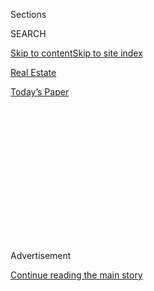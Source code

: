 <div id="app">

<div>

<div>

<div>

<div class="NYTAppHideMasthead css-1q2w90k e1suatyy0">

<div class="section css-ui9rw0 e1suatyy2">

<div class="css-eph4ug er09x8g0">

<div class="css-6n7j50">

</div>

<span class="css-1dv1kvn">Sections</span>

<div class="css-10488qs">

<span class="css-1dv1kvn">SEARCH</span>

</div>

[Skip to content](#site-content)[Skip to site index](#site-index)

</div>

<div id="masthead-section-label" class="css-1wr3we4 eaxe0e00">

[Real
Estate](https://www.nytimes.com/section/realestate)

</div>

<div class="css-10698na e1huz5gh0">

</div>

</div>

<div id="masthead-bar-one" class="section hasLinks css-15hmgas e1csuq9d3">

<div class="css-uqyvli e1csuq9d0">

</div>

<div class="css-1uqjmks e1csuq9d1">

</div>

<div class="css-9e9ivx">

[](https://myaccount.nytimes.com/auth/login?response_type=cookie&client_id=vi)

</div>

<div class="css-1bvtpon e1csuq9d2">

[Today’s
Paper](https://www.nytimes.com/section/todayspaper)

</div>

</div>

</div>

</div>

<div data-aria-hidden="false">

<div id="site-content" data-role="main">

<div>

<div class="css-1aor85t" style="opacity:0.000000001;z-index:-1;visibility:hidden">

<div class="css-1hqnpie">

<div class="css-epjblv">

<span class="css-17xtcya">[Real
Estate](/section/realestate)</span><span class="css-x15j1o">|</span><span class="css-fwqvlz">Homes
That Sold for Around
$600,000</span>

</div>

<div class="css-k008qs">

<div class="css-1iwv8en">

<span class="css-18z7m18"></span>

<div>

</div>

</div>

<span class="css-1n6z4y">https://nyti.ms/39MsU0d</span>

<div class="css-1705lsu">

<div class="css-4xjgmj">

<div class="css-4skfbu" data-role="toolbar" data-aria-label="Social Media Share buttons, Save button, and Comments Panel with current comment count" data-testid="share-tools">

  - 
  - 
  - 
  - 
    
    <div class="css-6n7j50">
    
    </div>

  - 

</div>

</div>

</div>

</div>

</div>

</div>

<div id="NYT_TOP_BANNER_REGION" class="css-13pd83m">

</div>

<div id="top-wrapper" class="css-1sy8kpn">

<div id="top-slug" class="css-l9onyx">

Advertisement

</div>

[Continue reading the main
story](#after-top)

<div class="ad top-wrapper" style="text-align:center;height:100%;display:block;min-height:250px">

<div id="top" class="place-ad" data-position="top" data-size-key="top">

</div>

</div>

<div id="after-top">

</div>

</div>

<div>

<div id="sponsor-wrapper" class="css-1hyfx7x">

<div id="sponsor-slug" class="css-19vbshk">

Supported by

</div>

[Continue reading the main
story](#after-sponsor)

<div id="sponsor" class="ad sponsor-wrapper" style="text-align:center;height:100%;display:block">

</div>

<div id="after-sponsor">

</div>

</div>

<div class="css-186x18t">

What’s selling now

</div>

<div class="css-1vkm6nb ehdk2mb0">

# Homes That Sold for Around $600,000

</div>

Recent residential sales in New York City and the region.

<div class="css-18e8msd">

<div class="css-vp77d3 epjyd6m0">

<div class="css-hus3qt ey68jwv0" data-aria-hidden="true">

[![C. J.
Hughes](https://static01.nyt.com/images/2018/12/05/multimedia/author-c-j-hughes/author-c-j-hughes-thumbLarge.png
"C. J. Hughes")](https://www.nytimes.com/by/c-j-hughes)

</div>

<div class="css-1baulvz">

By [<span class="css-1baulvz last-byline" itemprop="name">C. J.
Hughes</span>](https://www.nytimes.com/by/c-j-hughes)

</div>

</div>

  - Aug. 2,
    2020

  - 
    
    <div class="css-4xjgmj">
    
    <div class="css-d8bdto" data-role="toolbar" data-aria-label="Social Media Share buttons, Save button, and Comments Panel with current comment count" data-testid="share-tools">
    
      - 
      - 
      - 
      - 
        
        <div class="css-6n7j50">
        
        </div>
    
      - 
    
    </div>
    
    </div>

</div>

</div>

<div class="section meteredContent css-1r7ky0e" name="articleBody" itemprop="articleBody">

<div class="css-1fanzo5 StoryBodyCompanionColumn">

<div class="css-53u6y8">

*Each week, our survey of recent residential sales in New York City and
the surrounding region focuses on homes that sold around a certain price
point, allowing you to compare single-family homes, condos and co-ops in
different locales.*

*The “list price” is the asking price when the property came on the
market with the most recent broker. The time on the market is measured
from the most recent listing to the closing date of the sale.*

Westchester | 3 bedrooms, 2½
baths

## $705,000

### **32 Blossom Terrace, Mamaroneck**

</div>

</div>

<div class="css-79elbk" data-testid="photoviewer-wrapper">

<div class="css-z3e15g" data-testid="photoviewer-wrapper-hidden">

</div>

<div class="css-1a48zt4 ehw59r15" data-testid="photoviewer-children">

![](https://static01.nyt.com/images/2020/08/02/realestate/02selling-WESTCHESTER/oakImage-1595085744162-articleLarge.jpg?quality=75&auto=webp&disable=upscale)

</div>

</div>

<div class="css-1fanzo5 StoryBodyCompanionColumn">

<div class="css-53u6y8">

A 40-year-old, 1,730-square-foot house, with a living room that has a
picture window, a kitchen with a bay window, a formal dining room, a
deck and a patio, on 0.11 acres.

</div>

</div>

<div class="css-1fanzo5 StoryBodyCompanionColumn">

<div class="css-53u6y8">

**13 weeks** on the market

**$729,000** list price

**3% below** list price

**Costs** $14,467 a year in taxes

**Listing broker** [Julia B. Fee Sotheby’s International
Realty](https://www.williampitt.com/search/real-estate-sales/32-blossom-terrace-larchmont-ny-10538-6002521-2305389/)

-----

Brooklyn | 2 bedrooms, 1½
baths

## $550,000

### **147 Bay Ridge Parkway, No. 2, Bay Ridge**

</div>

</div>

<div class="css-79elbk" data-testid="photoviewer-wrapper">

<div class="css-z3e15g" data-testid="photoviewer-wrapper-hidden">

</div>

<div class="css-1a48zt4 ehw59r15" data-testid="photoviewer-children">

<div class="css-1xdhyk6 erfvjey0">

<span class="css-1ly73wi e1tej78p0">Image</span>

<div class="css-zjzyr8">

<div data-testid="lazyimage-container" style="height:257.77777777777777px">

</div>

</div>

</div>

</div>

</div>

<div class="css-1fanzo5 StoryBodyCompanionColumn">

<div class="css-53u6y8">

A 950-square-foot split-level co-op, with hardwood floors, a dining
area, a pass-through kitchen and a washer and dryer, in an attached
three-unit building from 1986.

**19 weeks** on the market

**$545,000** list price

**1% above** list price

**Costs** $886 a month in maintenance

**Listing broker** [Halstead](https://streeteasy.com/sale/1458626)

</div>

</div>

<div class="css-1fanzo5 StoryBodyCompanionColumn">

<div class="css-53u6y8">

-----

Long Island | 3 bedrooms, 1½
baths

## $540,000

### **16 East Maujer Street, Valley Stream**

</div>

</div>

<div class="css-79elbk" data-testid="photoviewer-wrapper">

<div class="css-z3e15g" data-testid="photoviewer-wrapper-hidden">

</div>

<div class="css-1a48zt4 ehw59r15" data-testid="photoviewer-children">

<div class="css-1xdhyk6 erfvjey0">

<span class="css-1ly73wi e1tej78p0">Image</span>

<div class="css-zjzyr8">

<div data-testid="lazyimage-container" style="height:257.77777777777777px">

</div>

</div>

</div>

</div>

</div>

<div class="css-1fanzo5 StoryBodyCompanionColumn">

<div class="css-53u6y8">

This 73-year-old, 1,578-square-foot townhouse-style house has hardwood
floors, a kitchen with a stainless-steel farmhouse sink and a detached
two-car garage, on 0.09 acres.

**18 weeks** on the market

**$549,000** list price

**2% below** list price

**Costs** $12,434 a year in taxes

**Listing broker** [Douglas
Elliman](https://www.elliman.com/newyork/sold/detail/612-l-581-16_3195876/16-e-maujer-street-valley-stream-ny-11580)

-----

Manhattan |
Studio

## $595,000

### **465 West 23rd Street, No. 14F, Chelsea**

</div>

</div>

<div class="css-79elbk" data-testid="photoviewer-wrapper">

<div class="css-z3e15g" data-testid="photoviewer-wrapper-hidden">

</div>

<div class="css-1a48zt4 ehw59r15" data-testid="photoviewer-children">

<div class="css-1xdhyk6 erfvjey0">

<span class="css-1ly73wi e1tej78p0">Image</span>

<div class="css-zjzyr8">

<div data-testid="lazyimage-container" style="height:257.77777777777777px">

</div>

</div>

</div>

</div>

</div>

<div class="css-1fanzo5 StoryBodyCompanionColumn">

<div class="css-53u6y8">

A 400-square-foot prewar studio with a bath, a beamed ceiling, a
dressing area and a windowed kitchen with white appliances in a doorman
building with an indoor pool and gym.

</div>

</div>

<div class="css-1fanzo5 StoryBodyCompanionColumn">

<div class="css-53u6y8">

**25 weeks** on the market

**$595,000** list price

**0% above** list price

**Costs** $1,385 a month in maintenance

**Listing broker** [Brown Harris
Stevens](https://www.bhsusa.com/closed/manhattan/downtown/465-west-23rd-street-14f/coop/19981542)

-----

New Jersey/4 bedrooms , 4
baths

## $560,000

### **15 Rock Spring Road, West Orange**

</div>

</div>

<div class="css-79elbk" data-testid="photoviewer-wrapper">

<div class="css-z3e15g" data-testid="photoviewer-wrapper-hidden">

</div>

<div class="css-1a48zt4 ehw59r15" data-testid="photoviewer-children">

<div class="css-1xdhyk6 erfvjey0">

<span class="css-1ly73wi e1tej78p0">Image</span>

<div class="css-zjzyr8">

<div data-testid="lazyimage-container" style="height:257.77777777777777px">

</div>

</div>

</div>

</div>

</div>

<div class="css-1fanzo5 StoryBodyCompanionColumn">

<div class="css-53u6y8">

A 66-year-old, 2,447-square-foot raised-ranch-style house, with a living
room that has a fireplace and bay window, a sun room, a home office and
a deck, on a third of an acre.

**13 weeks** on the market

**$579,000** list price

**3% below** list price

**Costs** $17,032 a year in taxes

**Listing broker** [Weichert,
Realtors](https://www.zillow.com/homedetails/15-Rock-Spring-Rd-West-Orange-NJ-07052/38750723_zpid/)

-----

</div>

</div>

<div class="css-1fanzo5 StoryBodyCompanionColumn">

<div class="css-53u6y8">

Connecticut | 4 bedrooms, 3½
baths

## $717,500

### **125 Hannahs Road, Stamford**

</div>

</div>

<div class="css-79elbk" data-testid="photoviewer-wrapper">

<div class="css-z3e15g" data-testid="photoviewer-wrapper-hidden">

</div>

<div class="css-1a48zt4 ehw59r15" data-testid="photoviewer-children">

<div class="css-1xdhyk6 erfvjey0">

<span class="css-1ly73wi e1tej78p0">Image</span>

<div class="css-zjzyr8">

<div data-testid="lazyimage-container" style="height:257.77777777777777px">

</div>

</div>

</div>

</div>

</div>

<div class="css-1fanzo5 StoryBodyCompanionColumn">

<div class="css-53u6y8">

This 61-year-old, 2,990-square-foot colonial-style house has a living
room with doors to a deck, a kitchen with a range-topped island and a
family room with a fireplace, on 1.06 acres.

**15 weeks** on the market

**$730,000** list price

**2% below** list price

**Costs** $10,988 a year in taxes

**Listing broker** [Berkshire Hathaway HomeServices New England
Properties](https://www.bhhsneproperties.com/single-family/smt/170282992/125-hannahs-road-stamford-ct-06903)

For weekly email updates on residential real estate news, [sign up
here](http://www.nytimes.com/newsletters/realestate/). Follow us on
Twitter: [@nytrealestate](https://twitter.com/nytrealestate).

</div>

</div>

</div>

<div>

</div>

<div>

</div>

<div>

</div>

<div>

<div id="bottom-wrapper" class="css-1ede5it">

<div id="bottom-slug" class="css-l9onyx">

Advertisement

</div>

[Continue reading the main
story](#after-bottom)

<div id="bottom" class="ad bottom-wrapper" style="text-align:center;height:100%;display:block;min-height:90px">

</div>

<div id="after-bottom">

</div>

</div>

</div>

</div>

</div>

## Site Index

<div>

</div>

## Site Information Navigation

  - [© <span>2020</span> <span>The New York Times
    Company</span>](https://help.nytimes.com/hc/en-us/articles/115014792127-Copyright-notice)

<!-- end list -->

  - [NYTCo](https://www.nytco.com/)
  - [Contact
    Us](https://help.nytimes.com/hc/en-us/articles/115015385887-Contact-Us)
  - [Work with us](https://www.nytco.com/careers/)
  - [Advertise](https://nytmediakit.com/)
  - [T Brand Studio](http://www.tbrandstudio.com/)
  - [Your Ad
    Choices](https://www.nytimes.com/privacy/cookie-policy#how-do-i-manage-trackers)
  - [Privacy](https://www.nytimes.com/privacy)
  - [Terms of
    Service](https://help.nytimes.com/hc/en-us/articles/115014893428-Terms-of-service)
  - [Terms of
    Sale](https://help.nytimes.com/hc/en-us/articles/115014893968-Terms-of-sale)
  - [Site
    Map](https://spiderbites.nytimes.com)
  - [Help](https://help.nytimes.com/hc/en-us)
  - [Subscriptions](https://www.nytimes.com/subscription?campaignId=37WXW)

</div>

</div>

</div>

</div>
